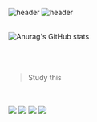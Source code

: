 ![header](https://capsule-render.vercel.app/api?type=waving&color=4e63d6&height=200&section=header&text=WELCOME&fontSize=50&animation=fadeIn&fontColor=DDDDDD) 
![header](https://capsule-render.vercel.app/api?type=waving&color=gradient&height=120&animation=fadeIn&section=footer&text=🚗🚘🚛&fontAlign=70)
</br>
</br>

![Anurag's GitHub stats](https://github-readme-stats.vercel.app/api?username=ender7396&show_icons=true&theme=dark)
</br>
</br>
</br>
</br>
>Study this

</br>
</br>

<img src="https://img.shields.io/badge/Adobe Illustrator-ff9a00?style=flat-square&logo=Adobe Illustrator&logoColor=black"/>
<img src="https://img.shields.io/badge/Adobe Photoshop-31a8ff?style=flat-square&logo=Adobe Photoshop&logoColor=black"/>
<img src="https://img.shields.io/badge/Unity-000000?style=flat-square&logo=Unity&logoColor=White"/>
<img src="https://img.shields.io/badge/C sharp-792ee5?style=flat-square&logo=C sharp&logoColor=black"/>